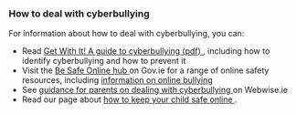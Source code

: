 ###  **How to deal with cyberbullying**

For information about how to deal with cyberbullying, you can:

  * Read [ Get With It! A guide to cyberbullying (pdf) ](https://www.hotline.ie/library/documents/Cyberbullying.pdf) , including how to identify cyberbullying and how to prevent it 
  * Visit the [ Be Safe Online hub ](https://www.gov.ie/en/campaigns/be-safe-online/) on Gov.ie for a range of online safety resources, including [ information on online bullying ](https://www.gov.ie/en/campaigns/be-safe-online/#:~:text=play%20their%20part.-,ONLINE%20BULLYING,-Advice%20for%20parents)
  * See [ guidance for parents on dealing with cyberbullying ](https://www.webwise.ie/parents/cyberbullying-advice/) on Webwise.ie 
  * Read our page about [ how to keep your child safe online ](https://www.citizensinformation.ie/en/consumer/buying-digital-content-and-services/online-safety/#856a1f) . 
